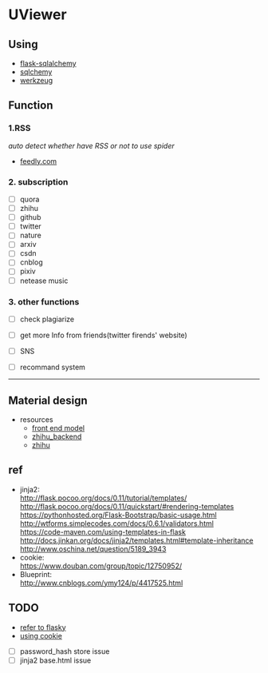 # UViewer

## Using
- [flask-sqlalchemy](http://flask-sqlalchemy.pocoo.org/2.1/api/)
- [sqlchemy](docs.sqlalchemy.org/en/latest/index.html)
- [werkzeug](http://werkzeug.pocoo.org/docs/0.11/utils/)
## Function
### 1.RSS
*auto detect whether have RSS or not to use spider*
- [feedly.com](https://feedly.com)

### 2. subscription
- [ ] quora
- [ ] zhihu
- [ ] github
- [ ] twitter
- [ ] nature
- [ ] arxiv
- [ ] csdn
- [ ] cnblog
- [ ] pixiv
- [ ] netease music

### 3. other functions
- [ ] check plagiarize
- [ ] get more Info from friends(twitter firends' website)
- [ ] SNS
- [ ] recommand system


---  

## Material design
- resources
    - [front end model](http://www.chinaz.com/design/2015/0422/400575.shtml)
    - [zhihu_backend](https://www.zhihu.com/question/30367314?sort=created)
    - [zhihu](https://www.zhihu.com/question/27328898)
## ref
- jinja2:  
http://flask.pocoo.org/docs/0.11/tutorial/templates/  
http://flask.pocoo.org/docs/0.11/quickstart/#rendering-templates  
https://pythonhosted.org/Flask-Bootstrap/basic-usage.html  
http://wtforms.simplecodes.com/docs/0.6.1/validators.html  
https://code-maven.com/using-templates-in-flask  
http://docs.jinkan.org/docs/jinja2/templates.html#template-inheritance  
http://www.oschina.net/question/5189_3943  
- cookie:  
https://www.douban.com/group/topic/12750952/  
- Blueprint:  
http://www.cnblogs.com/ymy124/p/4417525.html  

## TODO
- [refer to flasky](https://github.com/miguelgrinberg/flasky/blob/657cf1c8b5798ff0341390d5929d86b7e9ae0637/app/models.py)
- [using cookie](https://github.com/anbenson/cookie-crashcourse)
- [ ] password_hash store issue
- [ ] jinja2 base.html issue
